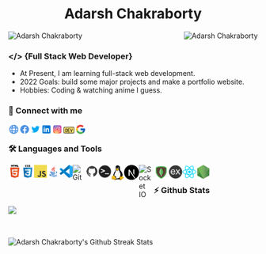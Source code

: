 <h1 align="center"> Adarsh Chakraborty</h1>
<p align="center" float="left">
<img align="left" src="https://komarev.com/ghpvc/?username=adarsh-chakraborty&label=Profile%20views&color=009127" alt="Adarsh Chakraborty"/>
<img align="right" src="https://img.shields.io/github/followers/adarsh-chakraborty?color=009127&label=Followers" alt="Adarsh Chakraborty" /> 
</p>

&nbsp;

### &#x0003C;&#x0002F;&#x0003E; {Full Stack Web Developer}
- At Present, I am learning full-stack web development. <br>
- 2022 Goals: build some major projects and make a portfolio website. <br>
- Hobbies: Coding & watching anime I guess.

### 🔗 Connect with me

[<img align="left"  width="22px" src="https://github.com/adarsh-chakraborty/adarsh-chakraborty/blob/main/assets/icons8-globe-24 (1).png" />][website]
[<img align="left"  width="22px" src="https://github.com/adarsh-chakraborty/adarsh-chakraborty/blob/main/assets/icons8-facebook-30 (1).png" />][facebook]
[<img align="left" width="22px" src="https://github.com/adarsh-chakraborty/adarsh-chakraborty/blob/main/assets/icons8-twitter-48 (1).png" />][twitter]
[<img align="left"  width="22px" src="https://github.com/adarsh-chakraborty/adarsh-chakraborty/blob/main/assets/icons8-linkedin-48.png" />][linkedin]
[<img align="left"  width="22px" src="https://github.com/adarsh-chakraborty/adarsh-chakraborty/blob/main/assets/icons8-instagram-48.png" />][instagram]
[<img align="left"  width="25px" src="https://github.com/adarsh-chakraborty/adarsh-chakraborty/blob/main/assets/dev1.svg" />][dev]
[<img align="left"  width="22px" src="https://github.com/adarsh-chakraborty/adarsh-chakraborty/blob/main/assets/icons8-google.svg" />][google]

<br/>

### 🛠️ Languages and Tools

<p>
<a href="https://www.w3schools.com/html/"><img align="left" alt="HTML5" width="26px" src="https://raw.githubusercontent.com/github/explore/80688e429a7d4ef2fca1e82350fe8e3517d3494d/topics/html/html.png" /></a>

<a href="https://www.w3schools.com/css/"><img align="left" alt="CSS3" width="26px" src="https://raw.githubusercontent.com/github/explore/80688e429a7d4ef2fca1e82350fe8e3517d3494d/topics/css/css.png" /></a>

<a href="https://www.javascript.com/"><img align="left" alt="Javascript" width="26px" src="https://raw.githubusercontent.com/github/explore/80688e429a7d4ef2fca1e82350fe8e3517d3494d/topics/javascript/javascript.png"></a>

<a href="https://www.java.com/en/"><img align="left" alt="java" width="26px" src="https://github.com/adarsh-chakraborty/adarsh-chakraborty/blob/main/assets/icons8-java-48.png" /></a>

<a href="https://code.visualstudio.com/"><img align="left" alt="Visual Studio Code" width="26px" src="https://raw.githubusercontent.com/github/explore/80688e429a7d4ef2fca1e82350fe8e3517d3494d/topics/visual-studio-code/visual-studio-code.png" /></a>

<a href="https://git-scm.com/"><img align="left" alt="Git" width="26px" src="https://img.icons8.com/color/48/000000/git.png" /></a>

<a href="https://github.com/adarsh-chakraborty"><img align="left" alt="GitHub" width="26px" src="https://github.com/adarsh-chakraborty/adarsh-chakraborty/blob/main/assets/icons8-github-48.png" /></a>

<a href="https://ubuntu.com/tutorials/command-line-for-beginners"><img align="left" alt="Terminal" width="26px" src="https://raw.githubusercontent.com/github/explore/d92924b1d925bb134e308bd29c9de6c302ed3beb/topics/terminal/terminal.png" /></a>

<a href="https://www.linux.org/"><img align="left" alt="Linux" width="26px" src="https://github.com/adarsh-chakraborty/adarsh-chakraborty/blob/main/assets/penguin.png"></a>
<a href="https://nextjs.org/"><img align="left" alt="Next JS" width="30px" src="https://github.com/adarsh-chakraborty/adarsh-chakraborty/blob/main/assets/nextjs.png" /></a>
<a href="https://socket.io/"><img align="left" alt="Socket IO" width="30px" src="https://upload.wikimedia.org/wikipedia/commons/9/96/Socket-io.svg"></a>
<a href="https://www.mongodb.com/"><img align="left" alt="MongoDB" width="30px" src="https://github.com/adarsh-chakraborty/adarsh-chakraborty/blob/main/assets/icons8-mongodb.svg"></a>
<a href="https://expressjs.com/"><img align="left" alt="Express" width="28px" src="https://github.com/adarsh-chakraborty/adarsh-chakraborty/blob/main/assets/expressjs.png"></a>
<a href="https://reactjs.org/"><img align="left" alt="React" width="28px" src="https://github.com/adarsh-chakraborty/adarsh-chakraborty/blob/main/assets/reactjs.svg"></a>
<a href="https://nodejs.org/en/"><img align="left" alt="NodeJS" width="28px" src="https://raw.githubusercontent.com/github/explore/80688e429a7d4ef2fca1e82350fe8e3517d3494d/topics/nodejs/nodejs.png"></a></p>

<br/>

### ⚡ Github Stats
<a href="https://github.com/adarsh-chakraborty?tab=repositories">
<img src="https://github-readme-stats.vercel.app/api?username=adarsh-chakraborty&layout=compact&show_icons=true&title_color=00FFA5&bg_color=0D1117&icon_color=00FFA5&text_color=F8F7F9&hide_border=1"/>
</a>

&nbsp;

<img alt="Adarsh Chakraborty's Github Streak Stats" src="http://github-readme-streak-stats.herokuapp.com/?user=adarsh-chakraborty&theme=green_nur&fire=00FFA5" />


  
[website]: http://adarsh.gq
[facebook]: https://www.facebook.com/adarshwastaken/
[twitter]: https://twitter.com/adarshgq
[instagram]: https://instagram.com/adarshchakraborty
[linkedin]: https://linkedin.com/in/adarsh-chakraborty
[google]: https://www.google.com/search?q=Adarsh+Chakraborty&stick=H4sIAAAAAAAAAOOwesRoyi3w8sc9YSmdSWtOXmNU4-IJSC0qzs8LTk0sSs4QEuNic80rySypFOKR4uLiyEoPj_QJM_bhWcQq5JiSWFScoeCckZhdlJiUX1RSCQCCC8p1TwAAAA&sa=X&ved=2ahUKEwjTiLrKgqvzAhXEmeYKHYypAvgQnJoFegQIHRAG
[dev]: https://dev.to/adarshchakraborty
